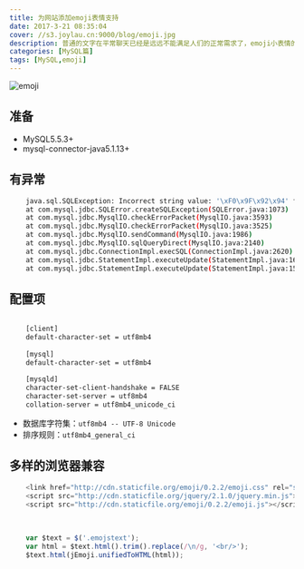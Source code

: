 ```yaml
---
title: 为网站添加emoji表情支持
date: 2017-3-21 08:35:04
cover: //s3.joylau.cn:9000/blog/emoji.jpg
description: 普通的文字在平常聊天已经是远远不能满足人们的正常需求了，emoji小表情的流行貌似更能表达人们之间用文字无法传达的情感
categories: [MySQL篇]
tags: [MySQL,emoji]
---
```

<!-- more -->

![emoji](//s3.joylau.cn:9000/blog/emoji.jpg)


## 准备
- MySQL5.5.3+
- mysql-connector-java5.1.13+


## 有异常
``` bash
    java.sql.SQLException: Incorrect string value: '\xF0\x9F\x92\x94' for colum n 'name' at row 1 
    at com.mysql.jdbc.SQLError.createSQLException(SQLError.java:1073) 
    at com.mysql.jdbc.MysqlIO.checkErrorPacket(MysqlIO.java:3593) 
    at com.mysql.jdbc.MysqlIO.checkErrorPacket(MysqlIO.java:3525) 
    at com.mysql.jdbc.MysqlIO.sendCommand(MysqlIO.java:1986) 
    at com.mysql.jdbc.MysqlIO.sqlQueryDirect(MysqlIO.java:2140) 
    at com.mysql.jdbc.ConnectionImpl.execSQL(ConnectionImpl.java:2620) 
    at com.mysql.jdbc.StatementImpl.executeUpdate(StatementImpl.java:1662) 
    at com.mysql.jdbc.StatementImpl.executeUpdate(StatementImpl.java:1581)
```


## 配置项
``` bash 
        
    [client]
    default-character-set = utf8mb4
    
    [mysql]
    default-character-set = utf8mb4
    
    [mysqld]
    character-set-client-handshake = FALSE
    character-set-server = utf8mb4
    collation-server = utf8mb4_unicode_ci
```

- 数据库字符集：`utf8mb4 -- UTF-8 Unicode`
- 排序规则：`utf8mb4_general_ci`


## 多样的浏览器兼容
``` javascript
    <link href="http://cdn.staticfile.org/emoji/0.2.2/emoji.css" rel="stylesheet" type="text/css" />
    <script src="http://cdn.staticfile.org/jquery/2.1.0/jquery.min.js"></script>
    <script src="http://cdn.staticfile.org/emoji/0.2.2/emoji.js"></script>
    
    
    
    var $text = $('.emojstext');
    var html = $text.html().trim().replace(/\n/g, '<br/>');
    $text.html(jEmoji.unifiedToHTML(html));
```